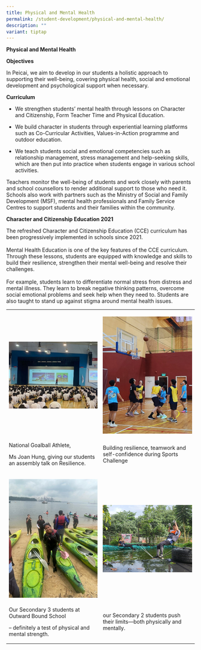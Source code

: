 ```yaml
---
title: Physical and Mental Health
permalink: /student-development/physical-and-mental-health/
description: ""
variant: tiptap
---
```

<p><strong>Physical and Mental Health</strong>
</p>
<p><strong>Objectives</strong>
</p>
<p>In Peicai, we aim to develop in our students a holistic approach to supporting
their well-being, covering physical health, social and emotional development
and psychological support when necessary.</p>
<p><strong>Curriculum</strong>
</p>
<ul data-tight="true" class="tight">
<li>
<p>We strengthen students’ mental health through lessons on Character and
Citizenship, Form Teacher Time and Physical Education.</p>
</li>
<li>
<p>We build character in students through experiential learning platforms
such as Co-Curricular Activities, Values-in-Action programme and outdoor
education.</p>
</li>
<li>
<p>We teach students social and emotional competencies such as relationship
management, stress management and help-seeking skills, which are then put
into practice when students engage in various school activities.</p>
</li>
</ul>
<p>Teachers monitor the well-being of students and work closely with parents
and school counsellors to render additional support to those who need it.
Schools also work with partners such as the Ministry of Social and Family
Development (MSF), mental health professionals and Family Service Centres
to support students and their families within the community.</p>
<p><strong>Character and Citizenship Education 2021</strong>
</p>
<p>The refreshed Character and Citizenship Education (CCE) curriculum has
been progressively implemented in schools since 2021.
<br>
<br>Mental Health Education is one of the key features of the CCE curriculum.
Through these lessons, students are equipped with knowledge and skills
to build their resilience, strengthen their mental well-being and resolve
their challenges.
<br>
<br>For example, students learn to differentiate normal stress from distress
and mental illness. They learn to break negative thinking patterns, overcome
social emotional problems and seek help when they need to. Students are
also taught to stand up against stigma around mental health issues.</p>
<table style="minWidth: 50px">
<colgroup>
<col>
<col>
</colgroup>
<tbody>
<tr>
<th rowspan="1" colspan="1">
<p></p>
<div class="isomer-image-wrapper">
<img style="width: 100%" height="auto" width="100%" alt="" src="/images/Student Development/phy_mental_2024_1.jpg">
</div>
</th>
<th rowspan="1" colspan="1">
<p></p>
<div class="isomer-image-wrapper">
<img style="width: 100%" height="auto" width="100%" alt="" src="/images/Student Development/phy_mental_2024_2.jpg">
</div>
</th>
</tr>
<tr>
<td rowspan="1" colspan="1">
<p>National Goalball Athlete,</p>
<p>Ms Joan Hung, giving our students an assembly talk on Resilience.</p>
</td>
<td rowspan="1" colspan="1">
<p>Building resilience, teamwork and self-confidence during Sports Challenge</p>
</td>
</tr>
<tr>
<td rowspan="1" colspan="1">
<p></p>
<div class="isomer-image-wrapper">
<img style="width: 100%" height="auto" width="100%" alt="" src="/images/Student Development/phy_mental_2024_3.jpg">
</div>
</td>
<td rowspan="1" colspan="1">
<p></p>
<div class="isomer-image-wrapper">
<img style="width: 100%" height="auto" width="100%" alt="" src="/images/Student Development/phy_mental_2024_4.jpg">
</div>
</td>
</tr>
<tr>
<td rowspan="1" colspan="1">
<p>Our Secondary 3 students at Outward Bound School</p>
<p>– definitely a test of physical and mental strength.</p>
</td>
<td rowspan="1" colspan="1">
<p>our Secondary 2 students push their limits—both physically and mentally.</p>
</td>
</tr>
</tbody>
</table>
<p></p>